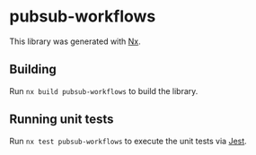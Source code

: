 # pubsub-workflows

This library was generated with [Nx](https://nx.dev).

## Building

Run `nx build pubsub-workflows` to build the library.

## Running unit tests

Run `nx test pubsub-workflows` to execute the unit tests via [Jest](https://jestjs.io).
